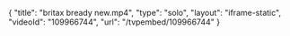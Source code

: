 {
    "title": "britax bready new.mp4",
    "type": "solo",
    "layout": "iframe-static",
    "videoId": "109966744",
    "url": "\/tvpembed\/109966744"
}